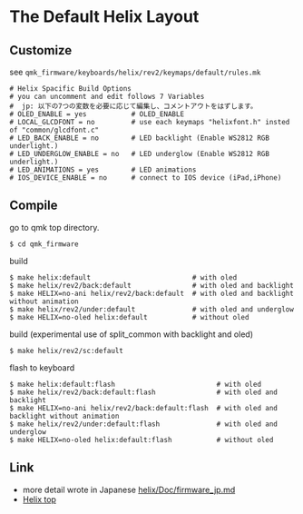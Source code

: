 # The Default Helix Layout
## Customize

see `qmk_firmware/keyboards/helix/rev2/keymaps/default/rules.mk`

```
# Helix Spacific Build Options
# you can uncomment and edit follows 7 Variables
#  jp: 以下の7つの変数を必要に応じて編集し、コメントアウトをはずします。
# OLED_ENABLE = yes           # OLED_ENABLE
# LOCAL_GLCDFONT = no         # use each keymaps "helixfont.h" insted of "common/glcdfont.c"
# LED_BACK_ENABLE = no        # LED backlight (Enable WS2812 RGB underlight.)
# LED_UNDERGLOW_ENABLE = no   # LED underglow (Enable WS2812 RGB underlight.)
# LED_ANIMATIONS = yes        # LED animations
# IOS_DEVICE_ENABLE = no      # connect to IOS device (iPad,iPhone)
```
## Compile

go to qmk top directory.
```
$ cd qmk_firmware
```

build
```
$ make helix:default                         # with oled
$ make helix/rev2/back:default               # with oled and backlight
$ make HELIX=no-ani helix/rev2/back:default  # with oled and backlight without animation
$ make helix/rev2/under:default              # with oled and underglow
$ make HELIX=no-oled helix:default           # without oled
```

build (experimental use of split_common with backlight and oled)
```
$ make helix/rev2/sc:default
```

flash to keyboard
```
$ make helix:default:flash                         # with oled
$ make helix/rev2/back:default:flash               # with oled and backlight
$ make HELIX=no-ani helix/rev2/back:default:flash  # with oled and backlight without animation
$ make helix/rev2/under:default:flash              # with oled and underglow
$ make HELIX=no-oled helix:default:flash           # without oled
```

## Link
* more detail wrote in Japanese [helix/Doc/firmware_jp.md](https://github.com/MakotoKurauchi/helix/blob/master/Doc/firmware_jp.md)
* [Helix top](https://github.com/MakotoKurauchi/helix)

